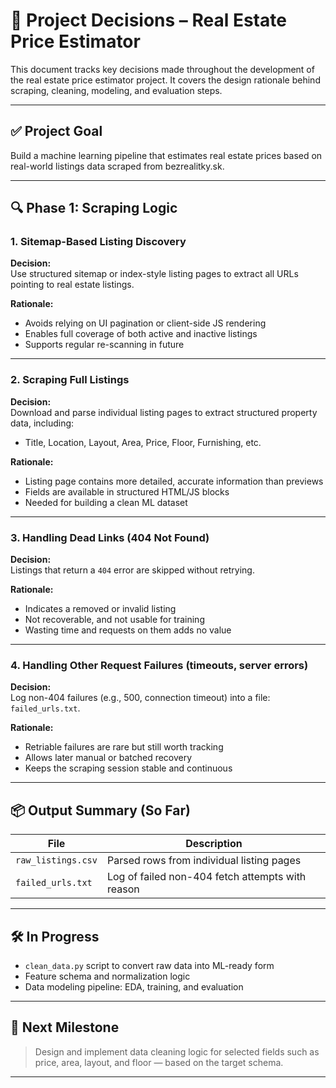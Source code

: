 # 🧠 Project Decisions – Real Estate Price Estimator

This document tracks key decisions made throughout the development of the real estate price estimator project. It covers the design rationale behind scraping, cleaning, modeling, and evaluation steps.

---

## ✅ Project Goal

Build a machine learning pipeline that estimates real estate prices based on real-world listings data scraped from bezrealitky.sk.

---

## 🔍 Phase 1: Scraping Logic

### 1. Sitemap-Based Listing Discovery

**Decision:**  
Use structured sitemap or index-style listing pages to extract all URLs pointing to real estate listings.

**Rationale:**
- Avoids relying on UI pagination or client-side JS rendering
- Enables full coverage of both active and inactive listings
- Supports regular re-scanning in future

---

### 2. Scraping Full Listings

**Decision:**  
Download and parse individual listing pages to extract structured property data, including:
- Title, Location, Layout, Area, Price, Floor, Furnishing, etc.

**Rationale:**
- Listing page contains more detailed, accurate information than previews
- Fields are available in structured HTML/JS blocks
- Needed for building a clean ML dataset

---

### 3. Handling Dead Links (404 Not Found)

**Decision:**  
Listings that return a `404` error are skipped without retrying.

**Rationale:**
- Indicates a removed or invalid listing
- Not recoverable, and not usable for training
- Wasting time and requests on them adds no value

---

### 4. Handling Other Request Failures (timeouts, server errors)

**Decision:**  
Log non-404 failures (e.g., 500, connection timeout) into a file: `failed_urls.txt`.

**Rationale:**
- Retriable failures are rare but still worth tracking
- Allows later manual or batched recovery
- Keeps the scraping session stable and continuous

---

## 📦 Output Summary (So Far)

| File                        | Description                                          |
|-----------------------------|------------------------------------------------------|
| `raw_listings.csv`          | Parsed rows from individual listing pages            |
| `failed_urls.txt`           | Log of failed non-404 fetch attempts with reason     |

---

## 🛠 In Progress

- `clean_data.py` script to convert raw data into ML-ready form
- Feature schema and normalization logic
- Data modeling pipeline: EDA, training, and evaluation

---

## 📌 Next Milestone

> Design and implement data cleaning logic for selected fields such as price, area, layout, and floor — based on the target schema.

---
